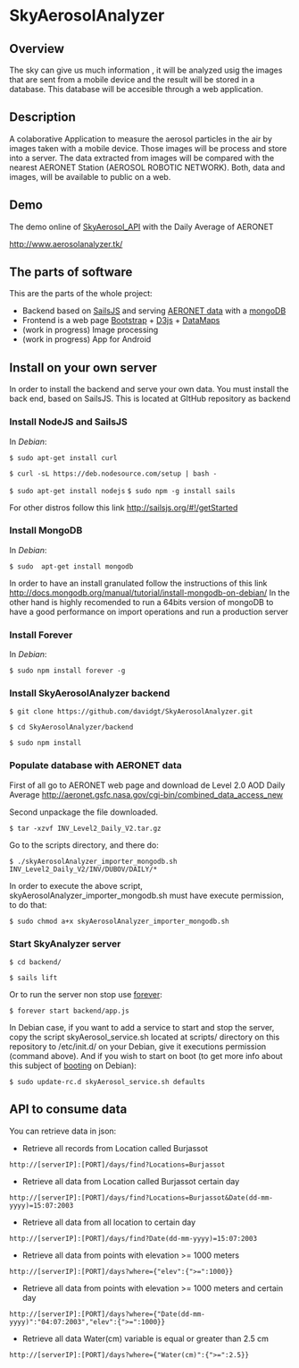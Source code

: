# SkyAerosolAnalyzer

## Overview
The sky can give us much information , it  will be analyzed usig the images that are sent from a mobile device and the result will be stored in a database. This database will be accesible through a web application.

## Description
A colaborative Application to measure the aerosol particles in the air by images taken with a mobile device. Those  images will be process and store into a server. The data extracted from images will be compared with the nearest AERONET Station (AEROSOL ROBOTIC NETWORK). Both, data and images, will be available to public on a web.

## Demo

The demo online of [SkyAerosol_API](http://www.aerosolanalyzer.tk/) with the Daily Average of AERONET

http://www.aerosolanalyzer.tk/

## The parts of software

This are the parts of the whole project:

* Backend based on [SailsJS](http://sailsjs.org/#!/getStarted) and serving [AERONET data](http://aeronet.gsfc.nasa.gov/cgi-bin/combined_data_access_new) with a [mongoDB](https://www.mongodb.org/)
* Frontend is a web page [Bootstrap](http://getbootstrap.com/) + [D3js](http://d3js.org/) + [DataMaps](http://datamaps.github.io/)
* (work in progress) Image processing
* (work in progress) App for Android

## Install on your own server

In order to install the backend and serve your own data. You must install the back end, based on SailsJS. This is located at GItHub repository as backend

### Install NodeJS and SailsJS

In *Debian*:

```$ sudo apt-get install curl```

```$ curl -sL https://deb.nodesource.com/setup | bash -```

```$ sudo apt-get install nodejs```
```$ sudo npm -g install sails```


For other distros follow this link http://sailsjs.org/#!/getStarted


### Install MongoDB

In *Debian*:

```$ sudo  apt-get install mongodb```

In order to have an install granulated  follow the instructions of this link http://docs.mongodb.org/manual/tutorial/install-mongodb-on-debian/
In the other hand is highly recomended to run a 64bits version of mongoDB to have a good performance on import operations and run a production server

### Install Forever

In *Debian*:

```$ sudo npm install forever -g```

### Install SkyAerosolAnalyzer backend

```$ git clone https://github.com/davidgt/SkyAerosolAnalyzer.git```

```$ cd SkyAerosolAnalyzer/backend```

```$ sudo npm install```


### Populate database with AERONET data

First of all go to AERONET web page and download de Level 2.0 AOD Daily Average http://aeronet.gsfc.nasa.gov/cgi-bin/combined_data_access_new

Second unpackage the file downloaded.

```$ tar -xzvf INV_Level2_Daily_V2.tar.gz```

Go to the scripts directory, and there do:

```$ ./skyAerosolAnalyzer_importer_mongodb.sh INV_Level2_Daily_V2/INV/DUBOV/DAILY/*```

In order to execute the above script, skyAerosolAnalyzer_importer_mongodb.sh must have execute permission, to do that:

```$ sudo chmod a+x skyAerosolAnalyzer_importer_mongodb.sh```

### Start SkyAnalyzer server

```$ cd backend/```

```$ sails lift```


Or to run the server non stop use [forever](https://github.com/foreverjs/forever):

`$ forever start backend/app.js`

In Debian case, if you want to add a service to start and stop the server, copy the script skyAerosol_service.sh located at scripts/ directory on this repository to /etc/init.d/ on your Debian, give it executions permission (command above). And if you wish to start on boot (to get more info about this subject of [booting](https://www.debian-administration.org/article/28/Making_scripts_run_at_boot_time_with_Debian) on Debian):

`$ sudo update-rc.d skyAerosol_service.sh defaults`

## API to consume data

You can retrieve data in json:

* Retrieve all records from Location called Burjassot

`http://[serverIP]:[PORT]/days/find?Locations=Burjassot`

* Retrieve all data from Location called Burjassot certain day

`http://[serverIP]:[PORT]/days/find?Locations=Burjassot&Date(dd-mm-yyyy)=15:07:2003`


* Retrieve all data from all location to certain day

`http://[serverIP]:[PORT]/days/find?Date(dd-mm-yyyy)=15:07:2003`

* Retrieve all data from points with elevation >= 1000 meters

`http://[serverIP]:[PORT]/days?where={"elev":{">=":1000}}`

* Retrieve all data from points with elevation >= 1000 meters and certain day

`http://[serverIP]:[PORT]/days?where={"Date(dd-mm-yyyy)":"04:07:2003","elev":{">=":1000}}`

* Retrieve all data Water(cm) variable is equal or greater than 2.5 cm

`http://[serverIP]:[PORT]/days?where={"Water(cm)":{">=":2.5}}`
